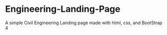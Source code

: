 # Engineering-Landing-Page
A simple Civil Engineering Landing page made  with html, css, and BootStrap 4


